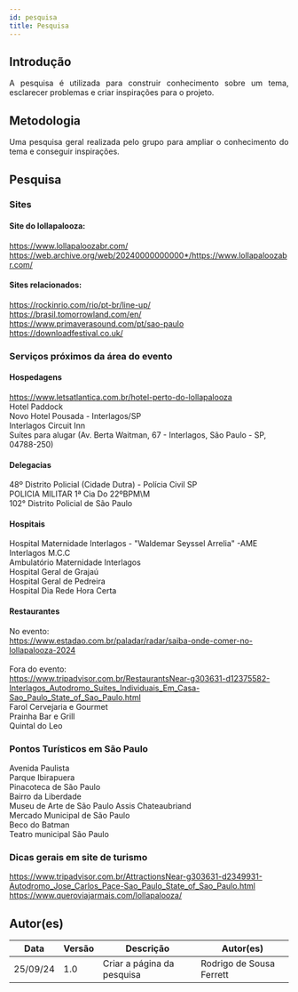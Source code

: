 ```yaml
---
id: pesquisa
title: Pesquisa
---
```


## Introdução
<p align = "justify">
A pesquisa é utilizada para construir conhecimento sobre um tema, esclarecer problemas e criar inspirações para o projeto.
</p>

## Metodologia
<p align = "justify">
Uma pesquisa geral realizada pelo grupo para ampliar o conhecimento do tema e conseguir inspirações.
</p>

## Pesquisa

### Sites

#### Site do lollapalooza:
https://www.lollapaloozabr.com/ 
<br>
https://web.archive.org/web/20240000000000*/https://www.lollapaloozabr.com/


#### Sites relacionados:
https://rockinrio.com/rio/pt-br/line-up/
<br>
https://brasil.tomorrowland.com/en/
<br>
https://www.primaverasound.com/pt/sao-paulo
<br>
https://downloadfestival.co.uk/

### Serviços próximos da área do evento

#### Hospedagens
https://www.letsatlantica.com.br/hotel-perto-do-lollapalooza
<br>
Hotel Paddock
<br>
Novo Hotel Pousada - Interlagos/SP
<br>
Interlagos Circuit Inn
<br>
Suítes para alugar (Av. Berta Waitman, 67 - Interlagos, São Paulo - SP, 04788-250)

#### Delegacias
48º Distrito Policial (Cidade Dutra) - Polícia Civil SP
<br>
POLICIA MILITAR 1ª Cia Do 22ºBPM\M
<br>
102° Distrito Policial de São Paulo

#### Hospitais
Hospital Maternidade Interlagos - "Waldemar Seyssel Arrelia"
-AME Interlagos M.C.C
<br>
Ambulatório Maternidade Interlagos
<br>
Hospital Geral de Grajaú
<br>
Hospital Geral de Pedreira
<br>
Hospital Dia Rede Hora Certa

#### Restaurantes
No evento:
<br> https://www.estadao.com.br/paladar/radar/saiba-onde-comer-no-lollapalooza-2024
<br>
<br>
Fora do evento:
<br>
https://www.tripadvisor.com.br/RestaurantsNear-g303631-d12375582-Interlagos_Autodromo_Suites_Individuais_Em_Casa-Sao_Paulo_State_of_Sao_Paulo.html
<br>
Farol Cervejaria e Gourmet
<br>
Prainha Bar e Grill
<br>
Quintal do Leo

### Pontos Turísticos em São Paulo

Avenida Paulista
<br>
Parque Ibirapuera
<br>
Pinacoteca de São Paulo
<br>
Bairro da Liberdade
<br>
Museu de Arte de São Paulo Assis Chateaubriand
<br>
Mercado Municipal de São Paulo
<br>
Beco do Batman
<br>
Teatro municipal São Paulo

### Dicas gerais em site de turismo
https://www.tripadvisor.com.br/AttractionsNear-g303631-d2349931-Autodromo_Jose_Carlos_Pace-Sao_Paulo_State_of_Sao_Paulo.html
<br>
https://www.queroviajarmais.com/lollapalooza/

## Autor(es)

| Data | Versão | Descrição | Autor(es) |
| -- | -- | -- | -- |
| 25/09/24 | 1.0 | Criar a página da pesquisa | Rodrigo de Sousa Ferrett |
